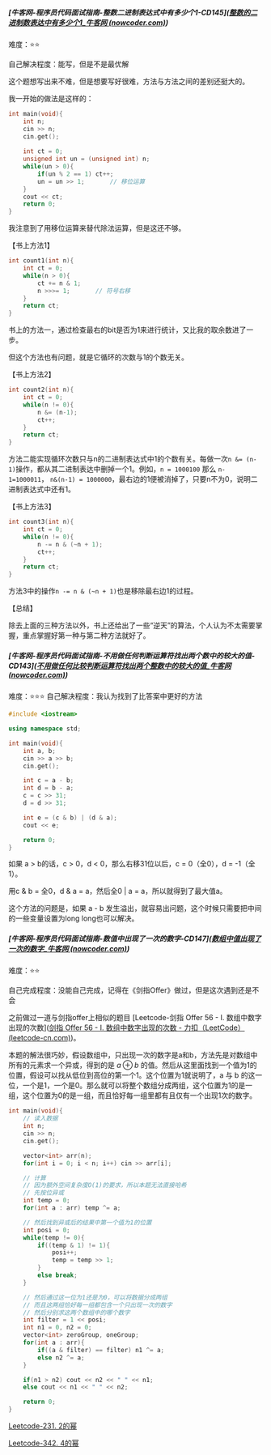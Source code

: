 ##### [牛客网-程序员代码面试指南-整数二进制表达式中有多少个1-CD145]([整数的二进制数表达中有多少个1_牛客网 (nowcoder.com)](https://www.nowcoder.com/practice/05b5d4f3a2a944fd9f33c47d13fad271?tpId=101&&tqId=33213&rp=1&ru=/ta/programmer-code-interview-guide&qru=/ta/programmer-code-interview-guide/question-ranking))

难度：⭐⭐

自己解决程度：能写，但是不是最优解

这个题想写出来不难，但是想要写好很难，方法与方法之间的差别还挺大的。

我一开始的做法是这样的：

```c++
int main(void){
    int n;
    cin >> n;
    cin.get();
    
    int ct = 0;
    unsigned int un = (unsigned int) n;
    while(un > 0){
        if(un % 2 == 1) ct++;
        un = un >> 1;		// 移位运算
    }
    cout << ct;
    return 0;
}
```

我注意到了用移位运算来替代除法运算，但是这还不够。

【书上方法1】

```c++
int count1(int n){
    int ct = 0;
    while(n > 0){
        ct += n & 1;
        n >>>= 1;		// 符号右移
    }
	return ct;
}
```

书上的方法一，通过检查最右的bit是否为1来进行统计，又比我的取余数进了一步。

但这个方法也有问题，就是它循环的次数与1的个数无关。

【书上方法2】

```c++
int count2(int n){
	int ct = 0;
	while(n != 0){
		n &= (n-1);
		ct++;
	}
	return ct;
}
```

方法二能实现循环次数只与n的二进制表达式中1的个数有关。每做一次`n &= (n-1)`操作，都从其二进制表达中删掉一个1。例如，`n = 1000100` 那么 `n-1=1000011`， `n&(n-1) = 1000000`，最右边的1便被消掉了，只要n不为0，说明二进制表达式中还有1。

【书上方法3】

```c++
int count3(int n){
	int ct = 0;
	while(n != 0){
		n -= n & (~n + 1);
		ct++;
	}
	return ct;
}
```

方法3中的操作`n -= n & (~n + 1)`也是移除最右边1的过程。

【总结】

除去上面的三种方法以外，书上还给出了一些“逆天”的算法，个人认为不太需要掌握，重点掌握好第一种与第二种方法就好了。



##### [牛客网-程序员代码面试指南-不用做任何判断运算符找出两个数中的较大的值-CD143]([不用做任何比较判断运算符找出两个整数中的较大的值_牛客网 (nowcoder.com)](https://www.nowcoder.com/practice/02ae5ccb63064bbdb2366417d8b70ff3?tpId=101&&tqId=33211&rp=1&ru=/ta/programmer-code-interview-guide&qru=/ta/programmer-code-interview-guide/question-ranking))

难度：⭐⭐⭐
自己解决程度：我认为找到了比答案中更好的方法

```c++
#include <iostream>

using namespace std;

int main(void){
    int a, b;
    cin >> a >> b;
    cin.get();

    int c = a - b;
    int d = b - a;
    c = c >> 31;
    d = d >> 31;

    int e = (c & b) | (d & a);
    cout << e;

    return 0;
}
```

如果 a > b的话，c > 0，d < 0，那么右移31位以后，c = 0（全0），d = -1（全1）。

用c & b = 全0，d & a = a，然后全0 | a = a，所以就得到了最大值a。

这个方法的问题是，如果 a - b 发生溢出，就容易出问题，这个时候只需要把中间的一些变量设置为long long也可以解决。



##### [牛客网-程序员代码面试指南-数值中出现了一次的数字-CD147]([数组中值出现了一次的数字_牛客网 (nowcoder.com)](https://www.nowcoder.com/practice/200d8d789f9f431999fac795bb094356?tpId=101&&tqId=33215&rp=1&ru=/ta/programmer-code-interview-guide&qru=/ta/programmer-code-interview-guide/question-ranking))

难度：⭐⭐

自己完成程度：没能自己完成，记得在《剑指Offer》做过，但是这次遇到还是不会

之前做过一道与剑指offer上相似的题目 [Leetcode-剑指 Offer 56 - I. 数组中数字出现的次数]([剑指 Offer 56 - I. 数组中数字出现的次数 - 力扣（LeetCode） (leetcode-cn.com)](https://leetcode-cn.com/problems/shu-zu-zhong-shu-zi-chu-xian-de-ci-shu-lcof/))。

本题的解法很巧妙，假设数组中，只出现一次的数字是a和b，方法先是对数组中所有的元素求一个异或，得到的是 $a \oplus b$ 的值。然后从这里面找到一个值为1的位置，假设可以找从低位到高位的第一个1。这个位置为1就说明了，a 与 b 的这一位，一个是1，一个是0。那么就可以将整个数组分成两组，这个位置为1的是一组，这个位置为0的是一组，而且恰好每一组里都有且仅有一个出现1次的数字。

```c++
int main(void){
    // 读入数据
    int n;
    cin >> n;
    cin.get();

    vector<int> arr(n);
    for(int i = 0; i < n; i++) cin >> arr[i];

    // 计算
    // 因为额外空间复杂度O(1)的要求，所以本题无法直接哈希
    // 先按位异或
    int temp = 0;
    for(int a : arr) temp ^= a;

    // 然后找到异或后的结果中第一个值为1的位置
    int posi = 0;
    while(temp != 0){
        if((temp & 1) != 1){
            posi++;
            temp = temp >> 1;
        }
        else break;
    }

    // 然后通过这一位为1还是为0，可以将数据分成两组
    // 而且这两组恰好每一组都包含一个只出现一次的数字
    // 然后分别求这两个数组中的哪个数字
    int filter = 1 << posi;
    int n1 = 0, n2 = 0;
    vector<int> zeroGroup, oneGroup;
    for(int a : arr){
        if((a & filter) == filter) n1 ^= a;
        else n2 ^= a;
    }

    if(n1 > n2) cout << n2 << " " << n1;
    else cout << n1 << " " << n2;

    return 0;
}
```



[Leetcode-231. 2的幂](https://leetcode-cn.com/problems/power-of-two/)



[Leetcode-342. 4的幂](https://leetcode-cn.com/problems/power-of-four/)

